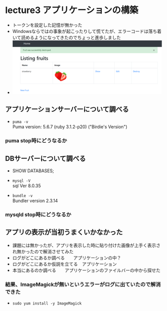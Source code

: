 # lecture3 アプリケーションの構築
- トークンを設定した記憶が無かった
- Windowsならではの事象が起こったりして慌てたが、エラーコードは落ち着いて読めるようになってきたのでちょっと進歩しました  
- ![画像1](lecuture03image/lecuture3_app.png)


## アプリケーションサーバーについて調べる

- `puma -v`  
Puma version: 5.6.7 (ruby 3.1.2-p20) ("Birdie's Version")

### puma stop時にどうなるか

## DBサーバーについて調べる
 - SHOW DATABASES;

 - `mysql -V`  
sql Ver 8.0.35

 - `bundle -v`  
Bundler version 2.3.14

### mysqld stop時にどうなるか

## アプリの表示が当初うまくいかなかった
-  課題には無かったが、アプリを表示した時に貼り付けた画像が上手く表示され無かったので解消させてみた
-  ログがどこにあるか調べる　　アプリケーションの中？
-  ログがどこにあるか仮説を立てる　アプリケーション
-  本当にあるのか調べる　　アプリケーションのファイルバーの中から探せた

### 結果、ImageMagickが無いというエラーがログに出ていたので解消できた
-  `sudo yum install -y ImageMagick`